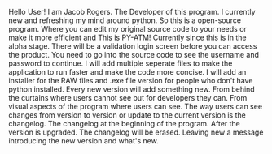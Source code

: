 Hello User! I am Jacob Rogers. The Developer of this program. I currently new and refreshing my mind around python. So this is a open-source program. Where you can edit my original source code to your needs or make it more efficient and This is PY-ATM! Currently since this is in the alpha stage. There will be a validation login screen before you can access the product. You need to go into the source code to see the username and password to continue. I will add multiple seperate files to make the application to run faster and make the code more concise. I will add an installer for the RAW files and .exe file version for people who don't have python installed. Every new version will add something new. From behind the curtains where users cannot see but for developers they can. From visual aspects of the program where users can see. The way users can see changes from version to version or update to the current version is the changelog. The changelog at the beginning of the program. After the version is upgraded. The changelog will be erased. Leaving new a message introducing the new version and what's new.